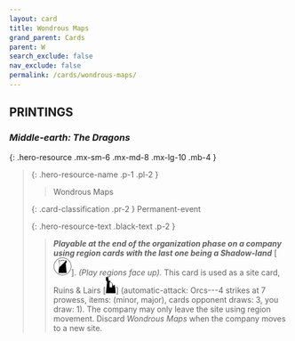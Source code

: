 ```yaml
---
layout: card
title: Wondrous Maps
grand_parent: Cards
parent: W
search_exclude: false
nav_exclude: false
permalink: /cards/wondrous-maps/
---
```


## PRINTINGS


### _Middle-earth: The Dragons_

{: .hero-resource .mx-sm-6 .mx-md-8 .mx-lg-10 .mb-4 }
> {: .hero-resource-name .p-1 .pl-2 }
> > <div class="card-mp"></div>
> > <div class="card-name">Wondrous Maps</div>
>
> {: .card-classification .pr-2 }
> Permanent-event
>
> {: .hero-resource-text .black-text .p-2 }
> > ***Playable at the end of the organization phase on a company using region cards with the last one being a Shadow-land*** \[![](/assets/images/shadow-land.svg)]. _(Play regions face up)._ This card is used as a site card, Ruins & Lairs \[![](/assets/images/ruinlair.svg)] (automatic-attack: Orcs---4 strikes at 7 prowess, items: (minor, major), cards opponent draws: 3, you draw: 1). The company may only leave the site using region movement. Discard _Wondrous Maps_ when the company moves to a new site. 
> 
